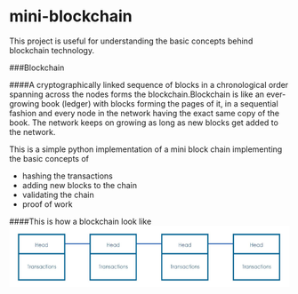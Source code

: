 # mini-blockchain

This project is useful for understanding the basic concepts behind blockchain technology.

###Blockchain

####A cryptographically linked sequence of blocks in a chronological order spanning across the nodes forms the blockchain.Blockchain is like an ever-growing book (ledger) with blocks forming the pages of it, in a sequential fashion and every node in the network having the exact same copy of the book. The network keeps on growing as long as new blocks get added to the network.

This is a simple python implementation of a mini block chain implementing the basic concepts of 
- hashing the transactions
- adding new blocks to the chain
- validating the chain
- proof of work

####This is how a blockchain look like 
![image](utils/images/block.png)

